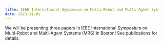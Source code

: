 ```yaml
---
title: IEEE International Symposium on Multi-Robot and Multi-Agent Systems (MRS) 
date: 2023-11-01
---
```


We will be presenting three papers in IEEE International Symposium on Multi-Robot and Multi-Agent Systems (MRS) in Boston! See publications for details.